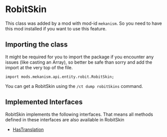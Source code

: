 # RobitSkin

This class was added by a mod with mod-id `mekanism`. So you need to have this mod installed if you
want to use this feature.

## Importing the class

It might be required for you to import the package if you encounter any issues (like casting an
Array), so better be safe than sorry and add the import at the very top of the file.

```zenscript
import mods.mekanism.api.entity.robit.RobitSkin;
```

You can get a RobitSkin using the `/ct dump robitSkins` command.

## Implemented Interfaces

RobitSkin implements the following interfaces. That means all methods defined in these interfaces
are also available in RobitSkin

- [HasTranslation](/mods/Mekanism/api/text/HasTranslation)


